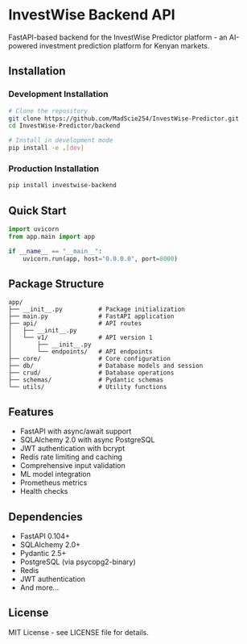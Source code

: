 # InvestWise Backend API

FastAPI-based backend for the InvestWise Predictor platform - an AI-powered investment prediction platform for Kenyan markets.

## Installation

### Development Installation

```bash
# Clone the repository
git clone https://github.com/MadScie254/InvestWise-Predictor.git
cd InvestWise-Predictor/backend

# Install in development mode
pip install -e .[dev]
```

### Production Installation

```bash
pip install investwise-backend
```

## Quick Start

```python
import uvicorn
from app.main import app

if __name__ == "__main__":
    uvicorn.run(app, host="0.0.0.0", port=8000)
```

## Package Structure

```
app/
├── __init__.py          # Package initialization
├── main.py              # FastAPI application
├── api/                 # API routes
│   ├── __init__.py
│   └── v1/              # API version 1
│       ├── __init__.py
│       └── endpoints/   # API endpoints
├── core/                # Core configuration
├── db/                  # Database models and session
├── crud/                # Database operations
├── schemas/             # Pydantic schemas
└── utils/               # Utility functions
```

## Features

- FastAPI with async/await support
- SQLAlchemy 2.0 with async PostgreSQL
- JWT authentication with bcrypt
- Redis rate limiting and caching
- Comprehensive input validation
- ML model integration
- Prometheus metrics
- Health checks

## Dependencies

- FastAPI 0.104+
- SQLAlchemy 2.0+
- Pydantic 2.5+
- PostgreSQL (via psycopg2-binary)
- Redis
- JWT authentication
- And more...

## License

MIT License - see LICENSE file for details.